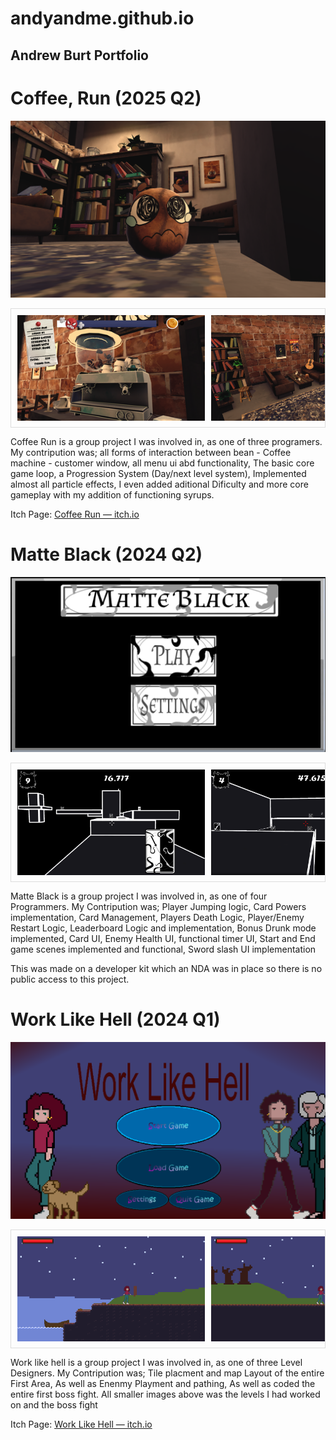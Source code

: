  # andyandme.github.io
## Andrew Burt Portfolio

# Coffee, Run (2025 Q2)

![coffee-run-screenshot-bean](Images/Coffee-Run/coffee-run-screenshot-bean.png)

<div style="display: flex; overflow-x: auto; gap: 10px; padding: 10px; border: 1px solid #ddd;">
  <img src="Images/Coffee-Run/coffee-run-screenshot-4.png" alt="Coffee-Run-Screenshot" style="width: 300px; height: auto;">
  <img src="Images/Coffee-Run/coffee-run-screenshot-2.png" alt="Coffee-Run-Screenshot2" style="width: 300px; height: auto;">
  <img src="Images/Coffee-Run/coffee-run-screenshot-3.png" alt="Coffee-Run-Screenshot3" style="width: 300px; height: auto;">
  <img src="Images/Coffee-Run/coffee-run-screenshot-pause.png" alt="Coffee-Run-Screenshot4" style="width: 300px; height: auto;">
  <img src="Images/Coffee-Run/coffee-run-screenshot-start.png" alt="Coffee-Run-Screenshot5" style="width: 300px; height: auto;">
  <img src="Images/Coffee-Run/coffee-run-screenshot-upgrades.png" alt="Coffee-Run-Screenshot6" style="width: 300px; height: auto;">
  <img src="Images/Coffee-Run/coffee-run-screenshot-window.png" alt="Coffee-Run-Screenshot6" style="width: 300px; height: auto;">

</div>


Coffee Run is a group project I was involved in, as one of three programers.
My contripution was; all forms of interaction between bean - Coffee machine - customer window, all menu ui abd functionality, The basic core game loop, a Progression System (Day/next level system), Implemented almost all particle effects, I even added aditional Dificulty and more core gameplay with my addition of functioning syrups.

Itch Page: <a href="https://spectral-cat-dundee.itch.io/coffee-run" target="_blank" rel="noopener">Coffee Run — itch.io</a>


# Matte Black (2024 Q2)

![Matte-Black-Screenshot-Main-Menu](Images/MatteBlack/Matte-Black-Screenshot-Main-Menu.png)

<div style="display: flex; overflow-x: auto; gap: 10px; padding: 10px; border: 1px solid #ddd;">
  <img src="Images/MatteBlack/Matte-Black-Screenshot.png" alt="Matte-Black-Screenshot" style="width: 300px; height: auto;">
  <img src="Images/MatteBlack/Matte-Black-Screenshot2.png" alt="Matte-Black-Screenshot-2" style="width: 300px; height: auto;">
  <img src="Images/MatteBlack/Matte-Black-Screenshot3.png" alt="Matte-Black-Screenshot-3" style="width: 300px; height: auto;">
  <img src="Images/MatteBlack/Matte-Black-Screenshot-Start.png" alt="Matte-Black-Screenshot-Start" style="width: 300px; height: auto;">
  <img src="Images/MatteBlack/Matte-Black-Screenshot-End.png" alt="Matte-Black-Screenshot-End" style="width: 300px; height: auto;">
  <img src="Images/MatteBlack/Matte-Black-Screenshot-Drunkmode.png" alt="Matte-Black-Screenshot-Drunkmode" style="width: 300px; height: auto;">
</div>


Matte Black is a group project I was involved in, as one of four Programmers.
My Contripution was; Player Jumping logic, Card Powers implementation, Card Management, Players Death Logic, Player/Enemy Restart Logic, Leaderboard Logic and implementation, Bonus Drunk mode implemented, Card UI, Enemy Health UI, functional timer UI, Start and End game scenes implemented and functional, Sword slash UI implementation  

This was made on a developer kit which an NDA was in place so there is no public access to this project.


# Work Like Hell (2024 Q1)

![WorkLikeHell-Screenshot-Main-Menu](Images/WorkLikeHell/WorkLikeHell-Screenshot-MainMenu.png)

<div style="display: flex; overflow-x: auto; gap: 10px; padding: 10px; border: 1px solid #ddd;">
  <img src="Images/WorkLikeHell/WorkLikeHell-Screenshot-Starting.png" alt="WorkLikeHell-Screenshot-Starting" style="width: 300px; height: auto;">
  <img src="Images/WorkLikeHell/WorkLikeHell-Screenshot-AboveHole.png" alt="WorkLikeHell-Screenshot-AboveHole" style="width: 300px; height: auto;">
  <img src="Images/WorkLikeHell/WorkLikeHell-Screenshot-LargeRoomEntrance.png" alt="WorkLikeHell-Screenshot-LargeRoomEntrance" style="width: 300px; height: auto;">
  <img src="Images/WorkLikeHell/WorkLikeHell-Screenshot-MultipleBoxObstacle.png" alt="WorkLikeHell-Screenshot-MultipleBoxObstacle" style="width: 300px; height: auto;">
  <img src="Images/WorkLikeHell/WorkLikeHell-Screenshot-SecretRoom.png" alt="WorkLikeHell-Screenshot-SecretRoom" style="width: 300px; height: auto;">
  <img src="Images/WorkLikeHell/WorkLikeHell-Screenshot-BossEncounter.png" alt="WorkLikeHell-Screenshot-BossEncounter" style="width: 300px; height: auto;">
</div>


Work like hell is a group project I was involved in, as one of three Level Designers.
My Contripution was; Tile placment and map Layout of the entire First Area, As well as Enenmy Playment and pathing, As well as coded the entire first boss fight. All smaller images above was the levels I had worked on and the boss fight 

Itch Page: <a href="https://illdothattomorrowstudios.itch.io/work-like-hell" target="_blank" rel="noopener">Work Like Hell — itch.io</a>

